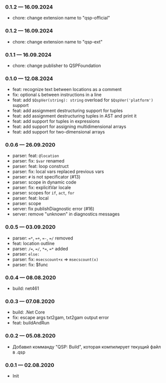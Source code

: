 ### 0.1.2 — 16.09.2024
* chore: change extension name to "qsp-official"

### 0.1.2 — 16.09.2024
* chore: change extension name to "qsp-ext"

### 0.1.1 — 16.09.2024
* chore: change publisher to QSPFoundation

### 0.1.0 — 12.08.2024
* feat: recognize text between locations as a comment
* fix: optional `&` between instructions in a line
* feat: add `$QspVer(string): string` overload for `$QspVer('platform')` support
* feat: add assignment destructuring support for tuples
* feat: add assignment destructuring tuples in AST and print it
* feat: add support for tuples in expressions
* feat: add support for assigning multidimensional arrays
* feat: add support for two-dimensional arrays

### 0.0.6 — 26.09.2020
* parser: feat: `@location`
* parser: fix: `$var` renamed
* parser: feat: loop construct
* parser: fix: local vars replaced previous vars
* parser: `#` is not specificator (#13)
* parser: scope in dynamic code
* parser: fix: explicitVar locale
* parser: scopes for `if`, `act`, `for`
* parser: feat: local
* parser: scope
* server: fix publishDiagnostic error (#16)
* server: remove "unknown" in diagnostics messages

### 0.0.5 — 03.09.2020
* parser: `=*`, `=+`, `=-`, `=/` removed
* feat: location outline
* parser: `/=`, `=/`, `*=`, `=*` added
* parser: `else:`
* parser: fix: `msecscount+x` => `msecscount(x)`
* parser: fix: $func

### 0.0.4 — 08.08.2020
* build: net461

### 0.0.3 — 07.08.2020
* build: .Net Core
* fix: escape args txt2gam, txt2gam output error
* feat: buildAndRun

### 0.0.2 — 05.08.2020
* Добавил комманду "QSP: Build", которая компилирует текущий файл в .qsp


### 0.0.1 — 02.08.2020
* Init
